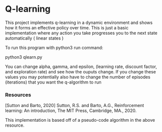 # Q-learning
This project implements q-learning in a dynamic environment and shows how
it forms an effective policy over time. This is just a basic implementation where
any action you take progresses you to the next state automatically ( linear states )

To run this program with python3
run command:

python3 qlearn.py

You can change alpha, gamma, and epsilon, (learning rate, discount factor, and exploration rate) 
and see how the ouputs change. If you change these values you may potentially also have to change
the number of episodes (iterations) that you want the q-algorithm to run

### Resources
[Sutton and Barto, 2020] Sutton, R.S. and Barto, A.G., Reinforcement learning: An introduction, The MIT Press, Cambridge, MA., 2020.

This implementation is based off of a pseudo-code algorithm in the above resource.
